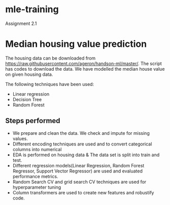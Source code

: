 # mle-training
Assignment 2.1

# Median housing value prediction

The housing data can be downloaded from https://raw.githubusercontent.com/ageron/handson-ml/master/. The script has codes to download the data. We have modelled the median house value on given housing data. 

The following techniques have been used: 

 - Linear regression
 - Decision Tree
 - Random Forest

## Steps performed
 - We prepare and clean the data. We check and impute for missing values.
 - Different encoding techniques are used and to convert categorical columns into numerical
 - EDA is performed on housing data & The data set is split into train and test.
 - Different regression models(Linear Regression, Random Forest Regressor, Support Vector Regressor) are used and evaluated performance metrics.
 - Random Search CV and grid search CV techniques are used for hyperparameter tuning
 - Column transformers are used to create new features and robustify code.
